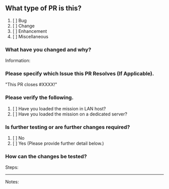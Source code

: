## What type of PR is this?
1. [ ] Bug
2. [ ] Change
3. [ ] Enhancement
4. [ ] Miscellaneous

### What have you changed and why?
Information:

### Please specify which Issue this PR Resolves (If Applicable).
"This PR closes #XXXX!"

### Please verify the following.

1. [ ] Have you loaded the mission in LAN host?
2. [ ] Have you loaded the mission on a dedicated server?

### Is further testing or are further changes required?

1. [ ] No
2. [ ] Yes (Please provide further detail below.)

### How can the changes be tested?
Steps:

********************************************************
Notes:
